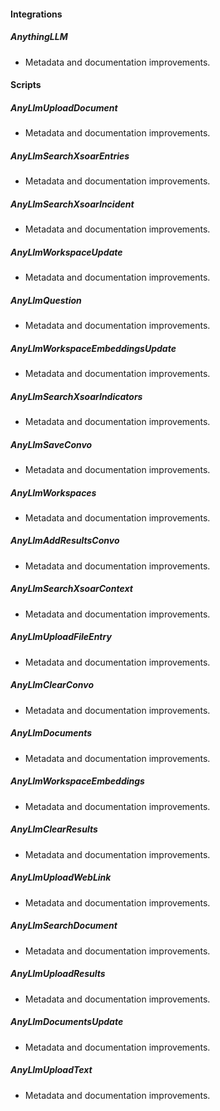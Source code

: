 
#### Integrations

##### AnythingLLM

- Metadata and documentation improvements.

#### Scripts

##### AnyLlmUploadDocument

- Metadata and documentation improvements.
##### AnyLlmSearchXsoarEntries

- Metadata and documentation improvements.
##### AnyLlmSearchXsoarIncident

- Metadata and documentation improvements.
##### AnyLlmWorkspaceUpdate

- Metadata and documentation improvements.
##### AnyLlmQuestion

- Metadata and documentation improvements.
##### AnyLlmWorkspaceEmbeddingsUpdate

- Metadata and documentation improvements.
##### AnyLlmSearchXsoarIndicators

- Metadata and documentation improvements.
##### AnyLlmSaveConvo

- Metadata and documentation improvements.
##### AnyLlmWorkspaces

- Metadata and documentation improvements.
##### AnyLlmAddResultsConvo

- Metadata and documentation improvements.
##### AnyLlmSearchXsoarContext

- Metadata and documentation improvements.
##### AnyLlmUploadFileEntry

- Metadata and documentation improvements.
##### AnyLlmClearConvo

- Metadata and documentation improvements.
##### AnyLlmDocuments

- Metadata and documentation improvements.
##### AnyLlmWorkspaceEmbeddings

- Metadata and documentation improvements.
##### AnyLlmClearResults

- Metadata and documentation improvements.
##### AnyLlmUploadWebLink

- Metadata and documentation improvements.
##### AnyLlmSearchDocument

- Metadata and documentation improvements.
##### AnyLlmUploadResults

- Metadata and documentation improvements.
##### AnyLlmDocumentsUpdate

- Metadata and documentation improvements.
##### AnyLlmUploadText

- Metadata and documentation improvements.
